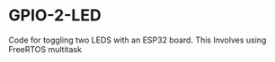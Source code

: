 # GPIO-2-LED
Code for toggling two LEDS with an ESP32 board. This Involves using FreeRTOS multitask
